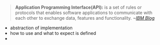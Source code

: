 >**Application Programming Interface(API):** is a set of rules or protocols that enables software applications to communicate with each other to exchange data, features and functionality. *~[IBM Blog](https://www.ibm.com/topics/api)*

- abstraction of implementation
- how to use and what to expect is defined
- 